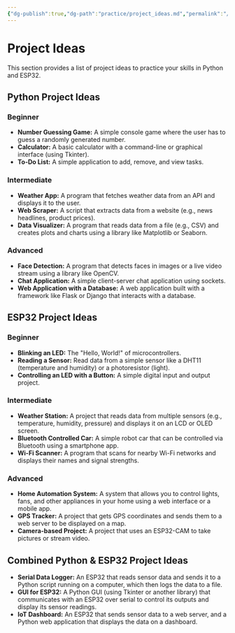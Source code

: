 ```yaml
---
{"dg-publish":true,"dg-path":"practice/project_ideas.md","permalink":"/practice/project-ideas/"}
---
```


# Project Ideas

This section provides a list of project ideas to practice your skills in Python and ESP32.

## Python Project Ideas

### Beginner

*   **Number Guessing Game:** A simple console game where the user has to guess a randomly generated number.
*   **Calculator:** A basic calculator with a command-line or graphical interface (using Tkinter).
*   **To-Do List:** A simple application to add, remove, and view tasks.

### Intermediate

*   **Weather App:** A program that fetches weather data from an API and displays it to the user.
*   **Web Scraper:** A script that extracts data from a website (e.g., news headlines, product prices).
*   **Data Visualizer:** A program that reads data from a file (e.g., CSV) and creates plots and charts using a library like Matplotlib or Seaborn.

### Advanced

*   **Face Detection:** A program that detects faces in images or a live video stream using a library like OpenCV.
*   **Chat Application:** A simple client-server chat application using sockets.
*   **Web Application with a Database:** A web application built with a framework like Flask or Django that interacts with a database.

## ESP32 Project Ideas

### Beginner

*   **Blinking an LED:** The "Hello, World!" of microcontrollers.
*   **Reading a Sensor:** Read data from a simple sensor like a DHT11 (temperature and humidity) or a photoresistor (light).
*   **Controlling an LED with a Button:** A simple digital input and output project.

### Intermediate

*   **Weather Station:** A project that reads data from multiple sensors (e.g., temperature, humidity, pressure) and displays it on an LCD or OLED screen.
*   **Bluetooth Controlled Car:** A simple robot car that can be controlled via Bluetooth using a smartphone app.
*   **Wi-Fi Scanner:** A program that scans for nearby Wi-Fi networks and displays their names and signal strengths.

### Advanced

*   **Home Automation System:** A system that allows you to control lights, fans, and other appliances in your home using a web interface or a mobile app.
*   **GPS Tracker:** A project that gets GPS coordinates and sends them to a web server to be displayed on a map.
*   **Camera-based Project:** A project that uses an ESP32-CAM to take pictures or stream video.

## Combined Python & ESP32 Project Ideas

*   **Serial Data Logger:** An ESP32 that reads sensor data and sends it to a Python script running on a computer, which then logs the data to a file.
*   **GUI for ESP32:** A Python GUI (using Tkinter or another library) that communicates with an ESP32 over serial to control its outputs and display its sensor readings.
*   **IoT Dashboard:** An ESP32 that sends sensor data to a web server, and a Python web application that displays the data on a dashboard.
